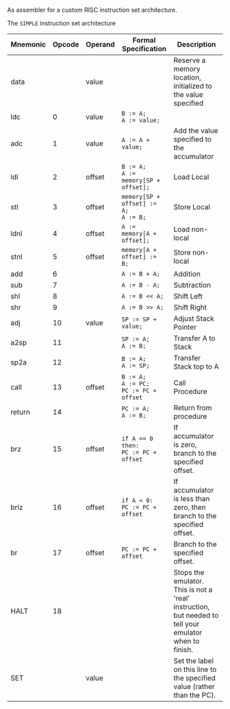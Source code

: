 As assembler for a custom RISC instruction set architecture.

The `SIMPLE` instruction set architecture

| Mnemonic | Opcode | Operand | Formal Specification                           | Description                                                                                            |
|----------|--------|---------|------------------------------------------------|--------------------------------------------------------------------------------------------------------|
| data     |        | value   |                                                | Reserve a memory location,<br>initialized to the value specified                                       |
| ldc      | 0      | value   | `B := A;`<br>`A := value;`                     |                                                                                                        |
| adc      | 1      | value   | `A := A + value;`                              | Add the value specified to the accumulator                                                             |
| ldl      | 2      | offset  | `B := A;`<br>`A := memory[SP + offset];`       | Load Local                                                                                             |
| stl      | 3      | offset  | `memory[SP + offset] := A;`<br>`A := B;`       | Store Local                                                                                            |
| ldnl     | 4      | offset  | `A := memory[A + offset];`                     | Load non-local                                                                                         |
| stnl     | 5      | offset  | `memory[A + offset] := B;`                     | Store non-local                                                                                        |
| add      | 6      |         | `A := B + A;`                                  | Addition                                                                                               |
| sub      | 7      |         | `A := B - A;`                                  | Subtraction                                                                                            |
| shl      | 8      |         | `A := B << A;`                                 | Shift Left                                                                                             |
| shr      | 9      |         | `A := B >> A;`                                 | Shift Right                                                                                            |
| adj      | 10     | value   | `SP := SP + value;`                            | Adjust Stack Pointer                                                                                   |
| a2sp     | 11     |         | `SP := A;`<br>`A := B;`                        | Transfer A to Stack                                                                                    |
| sp2a     | 12     |         | `B := A;`<br>`A := SP;`                        | Transfer Stack top to A                                                                                |
| call     | 13     | offset  | `B := A;`<br>`A := PC;`<br>`PC := PC + offset` | Call Procedure                                                                                         |
| return   | 14     |         | `PC := A;`<br>`A := B;`                        | Return from procedure                                                                                  |
| brz      | 15     | offset  | `if A == 0 then:`<br>    `PC := PC + offset`   | If accumulator is zero, branch to the specified offset.                                                |
| brlz     | 16     | offset  | `if A < 0:`<br>    `PC := PC + offset`         | If accumulator is less than zero, then branch to the specified offset.                                 |
| br       | 17     | offset  | `PC := PC + offset`                            | Branch to the specified offset.                                                                        |
| HALT     | 18     |         |                                                | Stops the emulator. This is not a 'real' instruction, but needed to tell your emulator when to finish. |
| SET      |        | value   |                                                | Set the label on this line to the specified value (rather than the PC).                                |